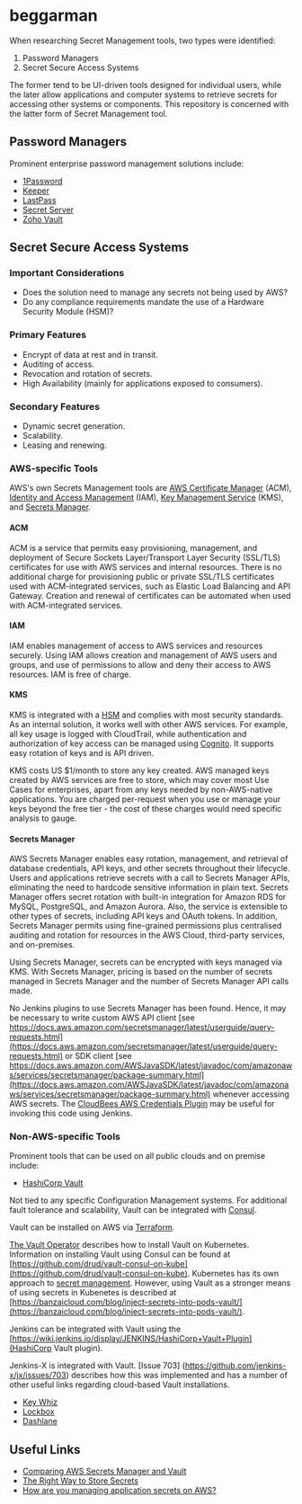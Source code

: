 # beggarman

When researching Secret Management tools, two types were identified:

1. Password Managers
2. Secret Secure Access Systems

The former tend to be UI-driven tools designed for individual users, while the later allow applications and computer systems to retrieve secrets for accessing other systems or components. This repository is concerned with the latter form of Secret Management tool.

## Password Managers

Prominent enterprise password management solutions include:

* [1Password](https://1password.com)
* [Keeper](https://keepersecurity.com)
* [LastPass](https://www.lastpass.com)
* [Secret Server](https://thycotic.com/products/secret-server/)
* [Zoho Vault](https://www.zoho.com/vault/)

## Secret Secure Access Systems

### Important Considerations

* Does the solution need to manage any secrets not being used by AWS?
* Do any compliance requirements mandate the use of a Hardware Security Module (HSM)?

### Primary Features

* Encrypt of data at rest and in transit.
* Auditing of access.
* Revocation and rotation of secrets.
* High Availability (mainly for applications exposed to consumers).

### Secondary Features

* Dynamic secret generation.
* Scalability.
* Leasing and renewing.

### AWS-specific Tools

AWS's own Secrets Management tools are [AWS Certificate Manager](https://aws.amazon.com/certificate-manager/) (ACM), [Identity and Access Management](https://aws.amazon.com/iam) (IAM), [Key Management Service](https://aws.amazon.com/kms/) (KMS), and [Secrets Manager](https://aws.amazon.com/secrets-manager/).

#### ACM

ACM is a service that permits easy provisioning, management, and deployment of Secure Sockets Layer/Transport Layer Security (SSL/TLS) certificates for use with AWS services and internal resources. There is no additional charge for provisioning public or private SSL/TLS certificates used with ACM-integrated services, such as Elastic Load Balancing and API Gateway. Creation and renewal of certificates can be automated when used with ACM-integrated services.

#### IAM

IAM enables management of access to AWS services and resources securely. Using IAM allows creation and management of AWS users and groups, and use of permissions to allow and deny their access to AWS resources. IAM is free of charge.

#### KMS

KMS is integrated with a [HSM](https://aws.amazon.com/cloudhsm) and complies with most security standards. As an internal solution, it works well with other AWS services. For example, all key usage is logged with CloudTrail, while authentication and authorization of key access can be managed using [Cognito](https://aws.amazon.com/cognito/). It supports easy rotation of keys and is API driven.

KMS costs US $1/month to store any key created. AWS managed keys created by AWS services are free to store, which may cover most Use Cases for enterprises, apart from any keys needed by non-AWS-native applications. You are charged per-request when you use or manage your keys beyond the free tier - the cost of these charges would need specific analysis to gauge.

#### Secrets Manager 

AWS Secrets Manager enables easy rotation, management, and retrieval of database credentials, API keys, and other secrets throughout their lifecycle. Users and applications retrieve secrets with a call to Secrets Manager APIs, eliminating the need to hardcode sensitive information in plain text. Secrets Manager offers secret rotation with built-in integration for Amazon RDS for MySQL, PostgreSQL, and Amazon Aurora. Also, the service is extensible to other types of secrets, including API keys and OAuth tokens. In addition, Secrets Manager permits using fine-grained permissions plus centralised auditing and rotation for resources in the AWS Cloud, third-party services, and on-premises.

Using Secrets Manager, secrets can be encrypted with keys managed via KMS. With Secrets Manager, pricing is based on the number of secrets managed in Secrets Manager and the number of Secrets Manager API calls made.

No Jenkins plugins to use Secrets Manager has been found. Hence, it may be necessary to write custom AWS API client [see https://docs.aws.amazon.com/secretsmanager/latest/userguide/query-requests.html](https://docs.aws.amazon.com/secretsmanager/latest/userguide/query-requests.html) or SDK client [see https://docs.aws.amazon.com/AWSJavaSDK/latest/javadoc/com/amazonaws/services/secretsmanager/package-summary.html](https://docs.aws.amazon.com/AWSJavaSDK/latest/javadoc/com/amazonaws/services/secretsmanager/package-summary.html) whenever accessing AWS secrets. The [CloudBees AWS Credentials Plugin](https://wiki.jenkins.io/display/JENKINS/CloudBees+AWS+Credentials+Plugin) may be useful for invoking this code using Jenkins.

### Non-AWS-specific Tools

Prominent tools that can be used on all public clouds and on premise include:

* [HashiCorp Vault](https://www.hashicorp.com/products/vault/)

Not tied to any specific Configuration Management systems. For additional fault tolerance and scalability, Vault can be integrated with [Consul](https://github.com/hashicorp/consul).

Vault can be installed on AWS via [Terraform](https://github.com/hashicorp/terraform-aws-vault).

[The Vault Operator](https://coreos.com/blog/introducing-vault-operator-project) describes how to install Vault on Kubernetes. Information on installing Vault using Consul can be found at [https://github.com/drud/vault-consul-on-kube](https://github.com/drud/vault-consul-on-kube). Kubernetes has its own approach to [secret management](https://kubernetes.io/docs/concepts/configuration/secret/). However, using Vault as a stronger means of using secrets in Kubenetes is described at [https://banzaicloud.com/blog/inject-secrets-into-pods-vault/](https://banzaicloud.com/blog/inject-secrets-into-pods-vault/).

Jenkins can be integrated with Vault using the [https://wiki.jenkins.io/display/JENKINS/HashiCorp+Vault+Plugin](HashiCorp Vault plugin).

Jenkins-X is integrated with Vault. [Issue 703] (https://github.com/jenkins-x/jx/issues/703) describes how this was implemented and has a number of other useful links regarding cloud-based Vault installations.

* [Key Whiz](https://square.github.io/keywhiz/)
* [Lockbox](https://github.com/starekrow/lockbox)
* [Dashlane](https://www.dashlane.com/)

## Useful Links

* [Comparing AWS Secrets Manager and Vault](https://www.reddit.com/r/devops/comments/8zmibk/aws_secrets_manager_vs_hashicorp_vault_what_can/)
* [The Right Way to Store Secrets](https://aws.amazon.com/blogs/mt/the-right-way-to-store-secrets-using-parameter-store/)
* [How are you managing application secrets on AWS?](https://www.reddit.com/r/devops/comments/8xa3u6/how_are_you_managing_application_secrets_on_aws/)
